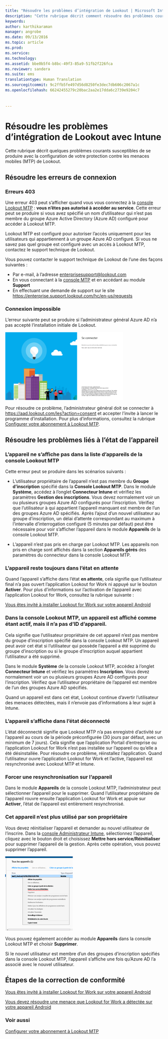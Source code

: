 ```yaml
---
title: "Résoudre les problèmes d’intégration de Lookout | Microsoft Intune"
description: "Cette rubrique décrit comment résoudre des problèmes courants liés à l’intégration de Lookout"
keywords: 
author: karthikaraman
manager: angrobe
ms.date: 09/13/2016
ms.topic: article
ms.prod: 
ms.service: 
ms.technology: 
ms.assetid: bbe0b5f4-b8bc-49f3-85a9-51fb2f226fca
ms.reviewer: sandera
ms.suite: ems
translationtype: Human Translation
ms.sourcegitcommit: 9c2ffb5fe497d56d8250fe3dec7db606c2067a1c
ms.openlocfilehash: 66242455279c20bac2aa2e17dda6c2739e9204c7


---
```


# Résoudre les problèmes d’intégration de Lookout avec Intune
Cette rubrique décrit quelques problèmes courants susceptibles de se produire avec la configuration de votre protection contre les menaces mobiles (MTP) de Lookout.
## Résoudre les erreurs de connexion
### Erreurs 403
Une erreur 403 peut s’afficher quand vous vous connectez à la [console Lookout MTP](https://aad.lookout.com) : **vous n’êtes pas autorisé à accéder au service**. Cette erreur peut se produire si vous avez spécifié un nom d’utilisateur qui n’est pas membre du groupe Azure Active Directory (Azure AD) configuré pour accéder à Lookout MTP.

Lookout MTP est configuré pour autoriser l’accès uniquement pour les utilisateurs qui appartiennent à un groupe Azure AD configuré. Si vous ne savez pas quel groupe est configuré avec un accès à Lookout MTP, contactez le support technique de Lookout.

Vous pouvez contacter le support technique de Lookout de l’une des façons suivantes :

* Par e-mail, à l’adresse enterprisesupport@lookout.com
* En vous connectant à la [console MTP](http://aad.lookout.com) et en accédant au module **Support**
* En effectuant une demande de support sur le site https://enterprise.support.lookout.com/hc/en-us/requests

### Connexion impossible
L’erreur suivante peut se produire si l’administrateur général Azure AD n’a pas accepté l’installation initiale de Lookout.

![Capture de l’écran de connexion à Lookout montrant l’échec de la connexion](../media/mtp/lookout-mtp-consent-not-accepted-error.png)

Pour résoudre ce problème, l’administrateur général doit se connecter à https://aad.lookout.com/les?action=consent et accepter l’invite à lancer le programme d’installation. Pour plus d’informations, consultez la rubrique [Configurer votre abonnement à Lookout MTP](set-up-your-subscription-with-lookout-mtp.md).

## Résoudre les problèmes liés à l’état de l’appareil

### L’appareil ne s’affiche pas dans la liste d’appareils de la console Lookout MTP

Cette erreur peut se produire dans les scénarios suivants :
* L’utilisateur propriétaire de l’appareil n’est pas membre du **Groupe d’inscription** spécifié dans la **Console Lookout MTP**.  Dans le module **Système**, accédez à l’onglet **Connecteur Intune** et vérifiez les paramètres **Gestion des inscriptions**.  Vous devez normalement voir un ou plusieurs groupes Azure AD configurés pour l’inscription.  Vérifiez que l’utilisateur à qui appartient l’appareil manquant est membre de l’un des groupes Azure AD spécifiés.  Après l’ajout d’un nouvel utilisateur au groupe d’inscription, un délai d’attente correspondant au maximum à l’intervalle d’interrogation configuré (5 minutes par défaut) peut être nécessaire pour voir s’afficher l’appareil dans le module **Appareils** de la console Lookout MTP.

* L’appareil n’est pas pris en charge par Lookout MTP.  Les appareils non pris en charge sont affichés dans la section **Appareils gérés** des paramètres du connecteur dans la console Lookout MTP.

### L’appareil reste toujours dans l’état **en attente**

Quand l’appareil s’affiche dans l’état **en attente**, cela signifie que l’utilisateur final n’a pas ouvert l’application Lookout for Work ni appuyé sur le bouton **Activer**. Pour plus d’informations sur l’activation de l’appareil avec l’application Lookout for Work, consultez la rubrique suivante :

[Vous êtes invité à installer Lookout for Work sur votre appareil Android ](http://docs.microsoft.com/intune/enduser/you-are-prompted-to-install-lookout-for-work-android)

### Dans la console Lookout MTP, un appareil est affiché comme étant actif, mais il n’a pas d’ID d’appareil.  
Cela signifie que l’utilisateur propriétaire de cet appareil n’est pas membre du groupe d’inscription spécifié dans la console Lookout MTP.   Un appareil peut avoir cet état si l’utilisateur qui possède l’appareil a été supprimé du groupe d’inscription ou si le groupe d’inscription auquel appartient l’utilisateur a été supprimé.

Dans le module **Système** de la console Lookout MTP, accédez à l’onglet **Connecteur Intune** et vérifiez les paramètres **Inscription**.  Vous devez normalement voir un ou plusieurs groupes Azure AD configurés pour l’inscription.  Vérifiez que l’utilisateur propriétaire de l’appareil est membre de l’un des groupes Azure AD spécifiés.  

Quand un appareil est dans cet état, Lookout continue d’avertir l’utilisateur des menaces détectées, mais il n’envoie pas d’informations à leur sujet à Intune.

### L’appareil s’affiche dans l’état déconnecté

L’état déconnecté signifie que Lookout MTP n’a pas enregistré d’activité sur l’appareil au cours de la période préconfigurée (30 jours par défaut, avec un minimum de 7 jours). Cela signifie que l’application Portail d’entreprise ou l’application Lookout for Work n’est pas installée sur l’appareil ou qu’elle a été désinstallée. Pour résoudre ce problème, réinstallez l’application. Quand l’utilisateur ouvre l’application Lookout for Work et l’active, l’appareil est resynchronisé avec Lookout MTP et Intune.    

### Forcer une resynchronisation sur l’appareil
Dans le module **Appareils** de la console Lookout MTP, l’administrateur peut sélectionner l’appareil pour le supprimer.   Quand l’utilisateur propriétaire de l’appareil rouvre ensuite l’application Lookout for Work et appuie sur **Activer**, l’état de l’appareil est entièrement resynchronisé.

### Cet appareil n’est plus utilisé par son propriétaire
Vous devez réinitialiser l’appareil et demander au nouvel utilisateur de l’inscrire.  Dans la [console Administrateur Intune](https://manage.microsoft.com), sélectionnez l’appareil, cliquez avec le bouton droit et choisissez **Mettre hors service/Réinitialiser** pour supprimer l’appareil de la gestion. Après cette opération, vous pouvez supprimer l’appareil.

![Capture d’écran du module Appareils de la console Administrateur Intune montrant l’option Mettre hors service/Réinitialiser](../media/mtp/mtp-retire-device-intune-console.png)

Vous pouvez également accéder au module **Appareils** dans la console Lookout MTP et choisir **Supprimer**.  

Si le nouvel utilisateur est membre d’un des groupes d’inscription spécifiés dans la console Lookout MTP, l’appareil s’affiche une fois qu’Azure AD l’a associé avec le nouvel utilisateur.

## Étapes de la correction de conformité
[Vous êtes invité à installer Lookout for Work sur votre appareil Android]( http://docs.microsoft.com/intune/enduser/you-are-prompted-to-install-lookout-for-work-android)

[Vous devez résoudre une menace que Lookout for Work a détectée sur votre appareil Android ](http://docs.microsoft.com/intune/enduser/you-need-to-resolve-a-threat-found-by-lookout-for-work-android)


### Voir aussi
[Configurer votre abonnement à Lookout MTP](set-up-your-subscription-with-lookout-mtp.md)



<!--HONumber=Sep16_HO2-->


